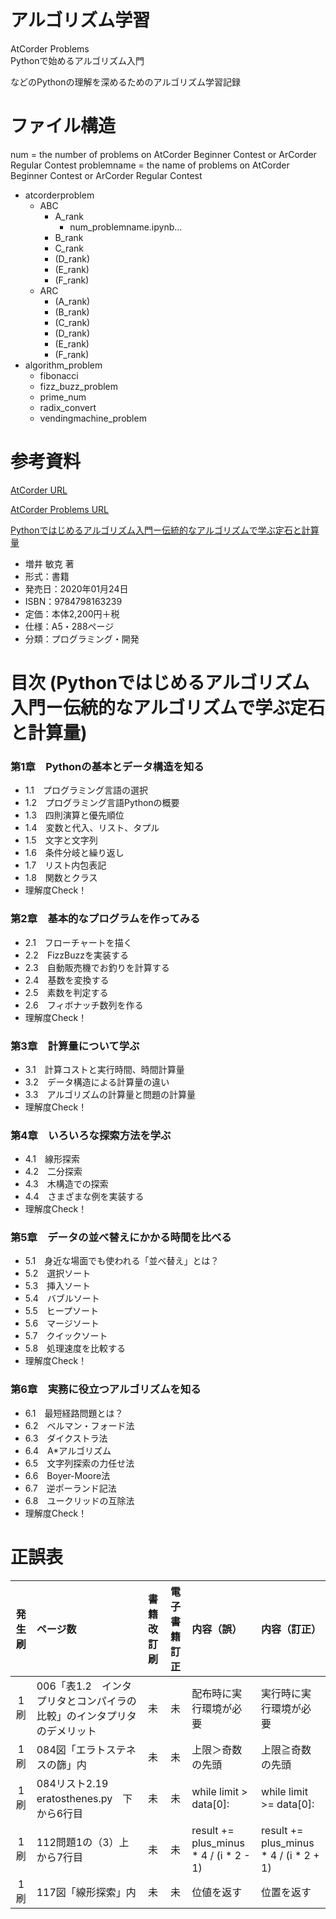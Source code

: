 # アルゴリズム学習
AtCorder Problems  
Pythonで始めるアルゴリズム入門  
  
などのPythonの理解を深めるためのアルゴリズム学習記録


# ファイル構造
num = the number of problems on AtCorder Beginner Contest or ArCorder Regular Contest
problemname = the name of problems on AtCorder Beginner Contest or ArCorder Regular Contest

- atcorderproblem
    - ABC
        -  A_rank
            - num_problemname.ipynb...
        -  B_rank
        -  C_rank
        - (D_rank)
        - (E_rank)
        - (F_rank)
   - ARC
        - (A_rank)
        - (B_rank)
        - (C_rank)
        - (D_rank)
        - (E_rank)
        - (F_rank)
- algorithm_problem
   - fibonacci
   - fizz_buzz_problem
   - prime_num
   - radix_convert
   - vendingmachine_problem
 

# 参考資料
[AtCorder URL](https://atcoder.jp/)

[AtCorder Problems URL](https://kenkoooo.com/atcoder/#/table/)

[Pythonではじめるアルゴリズム入門ー伝統的なアルゴリズムで学ぶ定石と計算量](https://www.amazon.co.jp/Python%E3%81%A7%E3%81%AF%E3%81%98%E3%82%81%E3%82%8B%E3%82%A2%E3%83%AB%E3%82%B4%E3%83%AA%E3%82%BA%E3%83%A0%E5%85%A5%E9%96%80-%E4%BC%9D%E7%B5%B1%E7%9A%84%E3%81%AA%E3%82%A2%E3%83%AB%E3%82%B4%E3%83%AA%E3%82%BA%E3%83%A0%E3%81%A7%E5%AD%A6%E3%81%B6%E5%AE%9A%E7%9F%B3%E3%81%A8%E8%A8%88%E7%AE%97%E9%87%8F-%E5%A2%97%E4%BA%95-%E6%95%8F%E5%85%8B-ebook/dp/B0822N5RMS/ref=sr_1_2?__mk_ja_JP=%E3%82%AB%E3%82%BF%E3%82%AB%E3%83%8A&dchild=1&keywords=python+%E3%82%A2%E3%83%AB%E3%82%B4%E3%83%AA%E3%82%BA%E3%83%A0&qid=1603549421&sr=8-2) 
- 増井 敏克 著
- 形式：書籍
- 発売日：2020年01月24日
- ISBN：9784798163239
- 定価：本体2,200円＋税
- 仕様：A5・288ページ
- 分類：プログラミング・開発


# 目次 (Pythonではじめるアルゴリズム入門ー伝統的なアルゴリズムで学ぶ定石と計算量)
### 第1章　Pythonの基本とデータ構造を知る
- 1.1　プログラミング言語の選択
- 1.2　プログラミング言語Pythonの概要
- 1.3　四則演算と優先順位
- 1.4　変数と代入、リスト、タプル
- 1.5　文字と文字列
- 1.6　条件分岐と繰り返し
- 1.7　リスト内包表記
- 1.8　関数とクラス
- 理解度Check！

### 第2章　基本的なプログラムを作ってみる
- 2.1　フローチャートを描く
- 2.2　FizzBuzzを実装する
- 2.3　自動販売機でお釣りを計算する　
- 2.4　基数を変換する
- 2.5　素数を判定する
- 2.6　フィボナッチ数列を作る
- 理解度Check！

### 第3章　計算量について学ぶ
- 3.1　計算コストと実行時間、時間計算量
- 3.2　データ構造による計算量の違い
- 3.3　アルゴリズムの計算量と問題の計算量
- 理解度Check！

### 第4章　いろいろな探索方法を学ぶ
- 4.1　線形探索
- 4.2　二分探索
- 4.3　木構造での探索
- 4.4　さまざまな例を実装する
- 理解度Check！

### 第5章　データの並べ替えにかかる時間を比べる
- 5.1　身近な場面でも使われる「並べ替え」とは？
- 5.2　選択ソート　
- 5.3　挿入ソート
- 5.4　バブルソート
- 5.5　ヒープソート
- 5.6　マージソート
- 5.7　クイックソート
- 5.8　処理速度を比較する
- 理解度Check！

### 第6章　実務に役立つアルゴリズムを知る
- 6.1　最短経路問題とは？
- 6.2　ベルマン・フォード法
- 6.3　ダイクストラ法
- 6.4　A*アルゴリズム
- 6.5　文字列探索の力任せ法
- 6.6　Boyer-Moore法
- 6.7　逆ポーランド記法
- 6.8　ユークリッドの互除法
- 理解度Check！

 
# 正誤表

| 発生刷 | ページ数 | 書籍改訂刷 | 電子書籍訂正 | 内容（誤） | 内容（訂正） |
|:---------:|:---------|:---------:|:---------:|:---------|:---------| 
| 1刷 | 006「表1.2　インタプリタとコンパイラの比較」のインタプリタのデメリット | 未 | 未 | 配布時に実行環境が必要 | 実行時に実行環境が必要 |
| 1刷 | 084図「エラトステネスの篩」内 | 未 | 未 | 上限＞奇数の先頭 | 上限≧奇数の先頭 |
| 1刷 | 084リスト2.19　eratosthenes.py　下から6行目 | 未 | 未 | while limit > data[0]: | while limit >= data[0]:|
| 1刷 | 112問題1の（3）上から7行目 | 未 | 未 | result += plus_minus * 4 / (i * 2 - 1) | result += plus_minus * 4 / (i * 2 + 1) |
| 1刷 | 117図「線形探索」内 | 未 | 未 | 位値を返す | 位置を返す |

